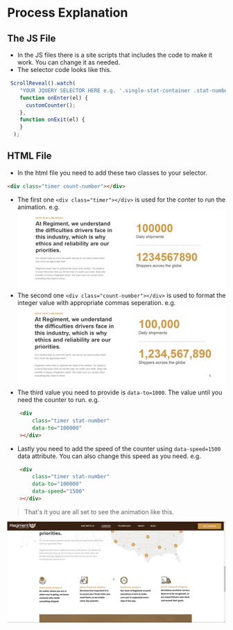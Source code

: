 # Process Explanation

## The JS File

* In the JS files there is a site scripts that includes the code to make it work. You can change it as needed.
* The selector code looks like this.
```js
 ScrollReveal().watch(
    "YOUR JQUERY SELECTOR HERE e.g. '.single-stat-container .stat-number' in this case",
    function onEnter(el) {
      customCounter();
    },
    function onExit(el) {
    }
  );
```

## HTML File

* In the html file you need to add these two classes to your selector.
```html
<div class="timer count-number"></div>
```
* The first one `<div class="timer"></div>`  is used for the conter to run the animation. e.g.
  ![](md-images/01%20-%20Class%20timer%20animation.gif)
*  The second one `<div class="count-number"></div>` is used to format the integer value with appropriate commas seperation. e.g.
  ![](md-images/02%20-%20Class%20count-number%20animation.gif)
* The third value you need to provide is `data-to=1000`. The value until you need the counter to run. e.g.
```html
	<div
		class="timer stat-number"
		data-to="100000"
	></div>
```
* Lastly you need to add the speed of the counter using `data-speed=1500` data attribute. You can also change this speed as you need. e.g.
```html
	<div
		class="timer stat-number"
		data-to="100000"
		data-speed="1500"
	></div>
```

> That's it you are all set to see the animation like this.

  ![](md-images/03%20-%20Final%20animation%20image.gif)
